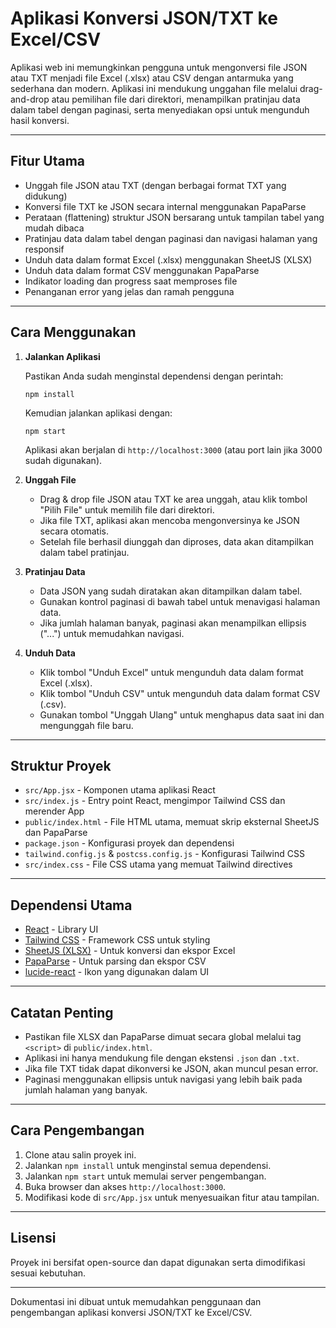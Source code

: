 # Aplikasi Konversi JSON/TXT ke Excel/CSV

Aplikasi web ini memungkinkan pengguna untuk mengonversi file JSON atau TXT menjadi file Excel (.xlsx) atau CSV dengan antarmuka yang sederhana dan modern. Aplikasi ini mendukung unggahan file melalui drag-and-drop atau pemilihan file dari direktori, menampilkan pratinjau data dalam tabel dengan paginasi, serta menyediakan opsi untuk mengunduh hasil konversi.

---

## Fitur Utama

- Unggah file JSON atau TXT (dengan berbagai format TXT yang didukung)
- Konversi file TXT ke JSON secara internal menggunakan PapaParse
- Perataan (flattening) struktur JSON bersarang untuk tampilan tabel yang mudah dibaca
- Pratinjau data dalam tabel dengan paginasi dan navigasi halaman yang responsif
- Unduh data dalam format Excel (.xlsx) menggunakan SheetJS (XLSX)
- Unduh data dalam format CSV menggunakan PapaParse
- Indikator loading dan progress saat memproses file
- Penanganan error yang jelas dan ramah pengguna

---

## Cara Menggunakan

1. **Jalankan Aplikasi**

   Pastikan Anda sudah menginstal dependensi dengan perintah:

   ```
   npm install
   ```

   Kemudian jalankan aplikasi dengan:

   ```
   npm start
   ```

   Aplikasi akan berjalan di `http://localhost:3000` (atau port lain jika 3000 sudah digunakan).

2. **Unggah File**

   - Drag & drop file JSON atau TXT ke area unggah, atau klik tombol "Pilih File" untuk memilih file dari direktori.
   - Jika file TXT, aplikasi akan mencoba mengonversinya ke JSON secara otomatis.
   - Setelah file berhasil diunggah dan diproses, data akan ditampilkan dalam tabel pratinjau.

3. **Pratinjau Data**

   - Data JSON yang sudah diratakan akan ditampilkan dalam tabel.
   - Gunakan kontrol paginasi di bawah tabel untuk menavigasi halaman data.
   - Jika jumlah halaman banyak, paginasi akan menampilkan ellipsis ("...") untuk memudahkan navigasi.

4. **Unduh Data**

   - Klik tombol "Unduh Excel" untuk mengunduh data dalam format Excel (.xlsx).
   - Klik tombol "Unduh CSV" untuk mengunduh data dalam format CSV (.csv).
   - Gunakan tombol "Unggah Ulang" untuk menghapus data saat ini dan mengunggah file baru.

---

## Struktur Proyek

- `src/App.jsx` - Komponen utama aplikasi React
- `src/index.js` - Entry point React, mengimpor Tailwind CSS dan merender App
- `public/index.html` - File HTML utama, memuat skrip eksternal SheetJS dan PapaParse
- `package.json` - Konfigurasi proyek dan dependensi
- `tailwind.config.js` & `postcss.config.js` - Konfigurasi Tailwind CSS
- `src/index.css` - File CSS utama yang memuat Tailwind directives

---

## Dependensi Utama

- [React](https://reactjs.org/) - Library UI
- [Tailwind CSS](https://tailwindcss.com/) - Framework CSS untuk styling
- [SheetJS (XLSX)](https://sheetjs.com/) - Untuk konversi dan ekspor Excel
- [PapaParse](https://www.papaparse.com/) - Untuk parsing dan ekspor CSV
- [lucide-react](https://lucide.dev/) - Ikon yang digunakan dalam UI

---

## Catatan Penting

- Pastikan file XLSX dan PapaParse dimuat secara global melalui tag `<script>` di `public/index.html`.
- Aplikasi ini hanya mendukung file dengan ekstensi `.json` dan `.txt`.
- Jika file TXT tidak dapat dikonversi ke JSON, akan muncul pesan error.
- Paginasi menggunakan ellipsis untuk navigasi yang lebih baik pada jumlah halaman yang banyak.

---

## Cara Pengembangan

1. Clone atau salin proyek ini.
2. Jalankan `npm install` untuk menginstal semua dependensi.
3. Jalankan `npm start` untuk memulai server pengembangan.
4. Buka browser dan akses `http://localhost:3000`.
5. Modifikasi kode di `src/App.jsx` untuk menyesuaikan fitur atau tampilan.

---

## Lisensi

Proyek ini bersifat open-source dan dapat digunakan serta dimodifikasi sesuai kebutuhan.

---

Dokumentasi ini dibuat untuk memudahkan penggunaan dan pengembangan aplikasi konversi JSON/TXT ke Excel/CSV.
